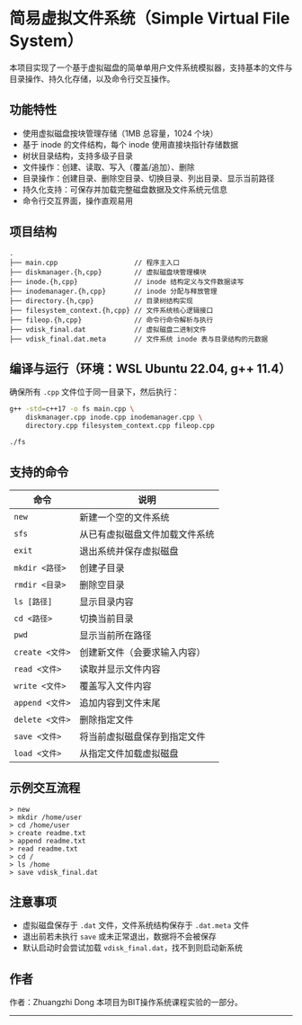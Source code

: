 # 简易虚拟文件系统（Simple Virtual File System）

本项目实现了一个基于虚拟磁盘的简单单用户文件系统模拟器，支持基本的文件与目录操作、持久化存储，以及命令行交互操作。

## 功能特性

* 使用虚拟磁盘按块管理存储（1MB 总容量，1024 个块）
* 基于 inode 的文件结构，每个 inode 使用直接块指针存储数据
* 树状目录结构，支持多级子目录
* 文件操作：创建、读取、写入（覆盖/追加）、删除
* 目录操作：创建目录、删除空目录、切换目录、列出目录、显示当前路径
* 持久化支持：可保存并加载完整磁盘数据及文件系统元信息
* 命令行交互界面，操作直观易用

## 项目结构

```
.
├── main.cpp                   // 程序主入口
├── diskmanager.{h,cpp}        // 虚拟磁盘块管理模块
├── inode.{h,cpp}              // inode 结构定义与文件数据读写
├── inodemanager.{h,cpp}       // inode 分配与释放管理
├── directory.{h,cpp}          // 目录树结构实现
├── filesystem_context.{h,cpp} // 文件系统核心逻辑接口
├── fileop.{h,cpp}             // 命令行命令解析与执行
├── vdisk_final.dat            // 虚拟磁盘二进制文件
├── vdisk_final.dat.meta       // 文件系统 inode 表与目录结构的元数据
```

## 编译与运行（环境：WSL Ubuntu 22.04, g++ 11.4）

确保所有 `.cpp` 文件位于同一目录下，然后执行：

```bash
g++ -std=c++17 -o fs main.cpp \
    diskmanager.cpp inode.cpp inodemanager.cpp \
    directory.cpp filesystem_context.cpp fileop.cpp

./fs
```

## 支持的命令

| 命令            | 说明              |
| ------------- | --------------- |
| `new`         | 新建一个空的文件系统      |
| `sfs`         | 从已有虚拟磁盘文件加载文件系统 |
| `exit`        | 退出系统并保存虚拟磁盘     |
| `mkdir <路径>`  | 创建子目录           |
| `rmdir <目录>`  | 删除空目录           |
| `ls [路径]`     | 显示目录内容          |
| `cd <路径>`     | 切换当前目录          |
| `pwd`         | 显示当前所在路径        |
| `create <文件>` | 创建新文件（会要求输入内容）  |
| `read <文件>`   | 读取并显示文件内容       |
| `write <文件>`  | 覆盖写入文件内容        |
| `append <文件>` | 追加内容到文件末尾       |
| `delete <文件>` | 删除指定文件          |
| `save <文件>`   | 将当前虚拟磁盘保存到指定文件  |
| `load <文件>`   | 从指定文件加载虚拟磁盘     |

## 示例交互流程

```
> new
> mkdir /home/user
> cd /home/user
> create readme.txt
> append readme.txt
> read readme.txt
> cd /
> ls /home
> save vdisk_final.dat
```

## 注意事项

* 虚拟磁盘保存于 `.dat` 文件，文件系统结构保存于 `.dat.meta` 文件
* 退出前若未执行 `save` 或未正常退出，数据将不会被保存
* 默认启动时会尝试加载 `vdisk_final.dat`，找不到则启动新系统

## 作者
作者：Zhuangzhi Dong
本项目为BIT操作系统课程实验的一部分。

---
